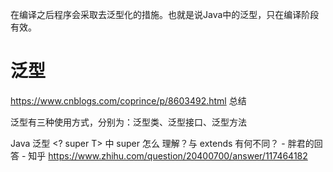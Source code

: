 





在编译之后程序会采取去泛型化的措施。也就是说Java中的泛型，只在编译阶段有效。


# 泛型
https://www.cnblogs.com/coprince/p/8603492.html 总结



泛型有三种使用方式，分别为：泛型类、泛型接口、泛型方法


Java 泛型 <? super T> 中 super 怎么 理解？与 extends 有何不同？ - 胖君的回答 - 知乎
https://www.zhihu.com/question/20400700/answer/117464182










